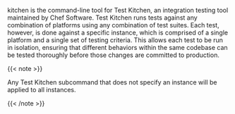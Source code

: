 kitchen is the command-line tool for Test Kitchen, an integration
testing tool maintained by Chef Software. Test Kitchen runs tests
against any combination of platforms using any combination of test
suites. Each test, however, is done against a specific instance, which
is comprised of a single platform and a single set of testing criteria.
This allows each test to be run in isolation, ensuring that different
behaviors within the same codebase can be tested thoroughly before those
changes are committed to production.

{{< note >}}

Any Test Kitchen subcommand that does not specify an instance will be
applied to all instances.

{{< /note >}}
